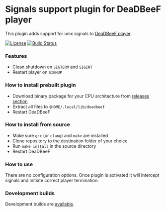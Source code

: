 # Signals support plugin for DeaDBeeF player
This plugin adds support for unix signals to [DeaDBeeF player](http://deadbeef.sourceforge.net/).

[![License](https://img.shields.io/github/license/hyperblast/ddb_signals.svg)](LICENSE)
[![Build Status](https://travis-ci.org/hyperblast/ddb_signals.svg?branch=master)](https://travis-ci.org/hyperblast/ddb_signals)

### Features
- Clean shutdown on `SIGTERM` and `SIGINT`
- Restart player on `SIGHUP`

### How to install prebuilt plugin
- Download binary package for your CPU architecture from [releases section](../../releases)
- Extract all files to `$HOME/.local/lib/deadbeef`
- Restart DeaDBeeF

### How to install from source
- Make sure `gcc` (or `clang`) and `make` are installed
- Clone repository to the destination folder of your choice
- Run `make install` in the source directory
- Restart DeaDBeeF

### How to use
There are no configuration options. Once plugin is activated it will intercept signals and initiate correct player termination.

### Development builds
Development builds are [available](https://hyperblast.org/ddb_signals/builds).
